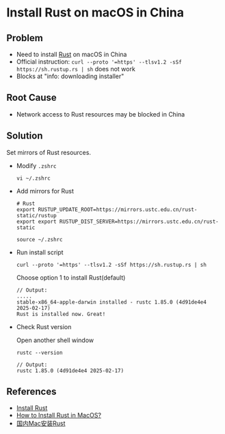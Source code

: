 # Install Rust on macOS in China

## Problem
* Need to install [Rust](https://www.rust-lang.org/) on macOS in China
* Official instruction: `curl --proto '=https' --tlsv1.2 -sSf https://sh.rustup.rs | sh` does not work
* Blocks at "info: downloading installer"

## Root Cause
* Network access to Rust resources may be blocked in China

## Solution
Set mirrors of Rust resources.

* Modify `.zshrc`

  ```shell
  vi ~/.zshrc
  ```

* Add mirrors for Rust

  ```shell
  # Rust
  export RUSTUP_UPDATE_ROOT=https://mirrors.ustc.edu.cn/rust-static/rustup
  export export RUSTUP_DIST_SERVER=https://mirrors.ustc.edu.cn/rust-static  
  ```

  ```shell
  source ~/.zshrc
  ```

* Run install script

  ```shell
  curl --proto '=https' --tlsv1.2 -sSf https://sh.rustup.rs | sh
  ```

  Choose option 1 to install Rust(default)

  ```shell
  // Output:
  .....
  stable-x86_64-apple-darwin installed - rustc 1.85.0 (4d91de4e4 2025-02-17)
  Rust is installed now. Great! 
  ```

* Check Rust version

  Open another shell window

  ```shell
  rustc --version
  
  // Output:
  rustc 1.85.0 (4d91de4e4 2025-02-17)
  ```
    
## References
* [Install Rust](https://www.rust-lang.org/tools/install)
* [How to Install Rust in MacOS?](https://www.geeksforgeeks.org/how-to-install-rust-in-macos/)
* [国内Mac安装Rust](https://zhuanlan.zhihu.com/p/13143172984)
